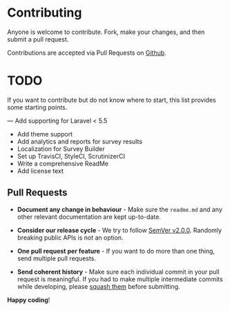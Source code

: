 # Contributing

Anyone is welcome to contribute. Fork, make your changes, and then submit a pull request.

Contributions are accepted via Pull Requests on [Github](https://github.com/aidynmakhataev/laravelsurveyjs).

# TODO
If you want to contribute but do not know where to start, this list provides some starting points.

— Add supporting for Laravel < 5.5
- Add theme support
- Add analytics and reports for survey results
- Localization for Survey Builder
- Set up TravisCI, StyleCI, ScrutinizerCI
- Write a comprehensive ReadMe
- Add license text

## Pull Requests

- **Document any change in behaviour** - Make sure the `readme.md` and any other relevant documentation are kept up-to-date.

- **Consider our release cycle** - We try to follow [SemVer v2.0.0](http://semver.org/). Randomly breaking public APIs is not an option.

- **One pull request per feature** - If you want to do more than one thing, send multiple pull requests.

- **Send coherent history** - Make sure each individual commit in your pull request is meaningful. If you had to make multiple intermediate commits while developing, please [squash them](http://www.git-scm.com/book/en/v2/Git-Tools-Rewriting-History#Changing-Multiple-Commit-Messages) before submitting.


**Happy coding**!
